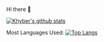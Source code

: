 Hi there 👋

[![Khyber's github stats](https://github-readme-stats.vercel.app/api?username=klahori)](https://github.com/klahori/github-readme-stats)

Most Languages Used:
[![Top Langs](https://github-readme-stats.vercel.app/api/top-langs/?username=klahori)](https://github.com/klahori/github-readme-stats)
